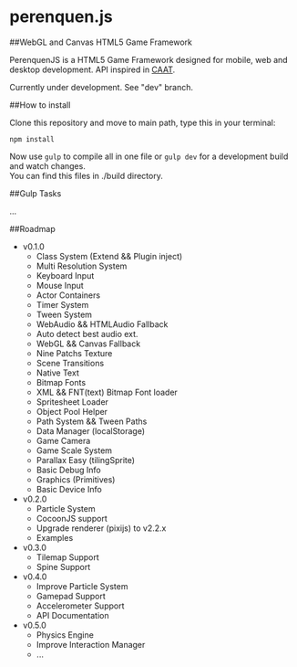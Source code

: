perenquen.js
===========
##WebGL and Canvas HTML5 Game Framework

PerenquenJS is a HTML5 Game Framework designed for mobile, web and desktop development. API inspired in [CAAT](https://github.com/hyperandroid/caat).

Currently under development. See "dev" branch.

##How to install

Clone this repository and move to main path, type this in your terminal:

    npm install

Now use `gulp` to compile all in one file or `gulp dev` for a development build and watch changes.  
You can find this files in ./build directory.

##Gulp Tasks

...

##Roadmap

- v0.1.0
    - Class System (Extend && Plugin inject)
    - Multi Resolution System
    - Keyboard Input
    - Mouse Input
    - Actor Containers
    - Timer System
    - Tween System
    - WebAudio && HTMLAudio Fallback
    - Auto detect best audio ext.
    - WebGL && Canvas Fallback
    - Nine Patchs Texture
    - Scene Transitions
    - Native Text
    - Bitmap Fonts
    - XML && FNT(text) Bitmap Font loader
    - Spritesheet Loader
    - Object Pool Helper
    - Path System && Tween Paths
    - Data Manager (localStorage)
    - Game Camera
    - Game Scale System
    - Parallax Easy (tilingSprite)
    - Basic Debug Info
    - Graphics (Primitives)
    - Basic Device Info
- v0.2.0
    - Particle System
    - CocoonJS support
    - Upgrade renderer (pixijs) to v2.2.x
    - Examples
- v0.3.0
    - Tilemap Support
    - Spine Support
- v0.4.0
    - Improve Particle System
    - Gamepad Support
    - Accelerometer Support
    - API Documentation
- v0.5.0
    - Physics Engine
    - Improve Interaction Manager
    - ...
